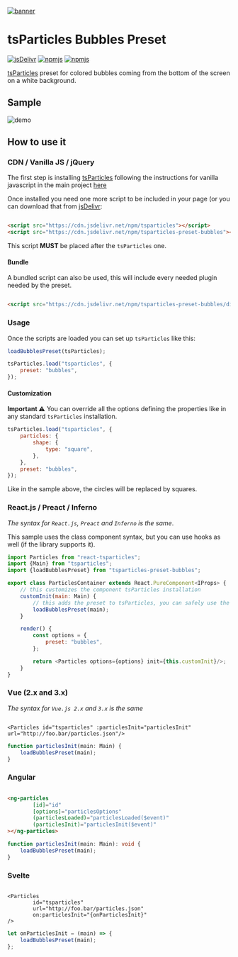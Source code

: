 [![banner](https://particles.js.org/images/banner2.png)](https://particles.js.org)

# tsParticles Bubbles Preset

[![jsDelivr](https://data.jsdelivr.com/v1/package/npm/tsparticles-preset-bubbles/badge)](https://www.jsdelivr.com/package/npm/tsparticles) [![npmjs](https://badge.fury.io/js/tsparticles-preset-bubbles.svg)](https://www.npmjs.com/package/tsparticles-preset-bubbles) [![npmjs](https://img.shields.io/npm/dt/tsparticles-preset-bubbles)](https://www.npmjs.com/package/tsparticles-preset-bubbles)

[tsParticles](https://github.com/matteobruni/tsparticles) preset for colored bubbles coming from the bottom of the
screen on a white background.

## Sample

![demo](https://raw.githubusercontent.com/matteobruni/tsparticles/v1/presets/bubbles/images/sample.png)

## How to use it

### CDN / Vanilla JS / jQuery

The first step is installing [tsParticles](https://github.com/matteobruni/tsparticles) following the instructions for
vanilla javascript in the main project [here](https://github.com/matteobruni/tsparticles)

Once installed you need one more script to be included in your page (or you can download that
from [jsDelivr](https://www.jsdelivr.com/package/npm/tsparticles-preset-bubbles):

```html

<script src="https://cdn.jsdelivr.net/npm/tsparticles"></script>
<script src="https://cdn.jsdelivr.net/npm/tsparticles-preset-bubbles"></script>
```

This script **MUST** be placed after the `tsParticles` one.

#### Bundle

A bundled script can also be used, this will include every needed plugin needed by the preset.

```html

<script src="https://cdn.jsdelivr.net/npm/tsparticles-preset-bubbles/dist/tsparticles.preset.bubbles.bundle.min.js"></script>
```

### Usage

Once the scripts are loaded you can set up `tsParticles` like this:

```javascript
loadBubblesPreset(tsParticles);

tsParticles.load("tsparticles", {
    preset: "bubbles",
});
```

#### Customization

**Important ⚠️**
You can override all the options defining the properties like in any standard `tsParticles` installation.

```javascript
tsParticles.load("tsparticles", {
    particles: {
        shape: {
            type: "square",
        },
    },
    preset: "bubbles",
});
```

Like in the sample above, the circles will be replaced by squares.

### React.js / Preact / Inferno

_The syntax for `React.js`, `Preact` and `Inferno` is the same_.

This sample uses the class component syntax, but you can use hooks as well (if the library supports it).

```javascript
import Particles from "react-tsparticles";
import {Main} from "tsparticles";
import {loadBubblesPreset} from "tsparticles-preset-bubbles";

export class ParticlesContainer extends React.PureComponent<IProps> {
    // this customizes the component tsParticles installation
    customInit(main: Main) {
        // this adds the preset to tsParticles, you can safely use the
        loadBubblesPreset(main);
    }

    render() {
        const options = {
            preset: "bubbles",
        };

        return <Particles options={options} init={this.customInit}/>;
    }
}
```

### Vue (2.x and 3.x)

_The syntax for `Vue.js 2.x` and `3.x` is the same_

```vue

<Particles id="tsparticles" :particlesInit="particlesInit" url="http://foo.bar/particles.json"/>
```

```js
function particlesInit(main: Main) {
    loadBubblesPreset(main);
}
```

### Angular

```html

<ng-particles
        [id]="id"
        [options]="particlesOptions"
        (particlesLoaded)="particlesLoaded($event)"
        (particlesInit)="particlesInit($event)"
></ng-particles>
```

```ts
function particlesInit(main: Main): void {
    loadBubblesPreset(main);
}
```

### Svelte

```sveltehtml

<Particles
        id="tsparticles"
        url="http://foo.bar/particles.json"
        on:particlesInit="{onParticlesInit}"
/>
```

```js
let onParticlesInit = (main) => {
    loadBubblesPreset(main);
};
```
